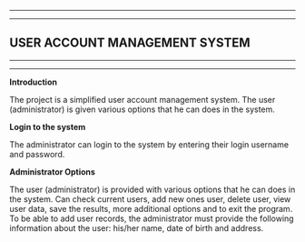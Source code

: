 ***
***
## USER ACCOUNT MANAGEMENT SYSTEM
***
***

**Introduction**

The project is a simplified user account management system. The user (administrator) is given various options that he can
does in the system.


**Login to the system**

The administrator can login to the system by entering their login username and password.


**Administrator Options**

The user (administrator) is provided with various options that he can
does in the system. Can check current users, add new ones user, delete user, view user data, save the results, more additional options and to exit the program. 
To be able to add user records, the administrator must provide the following information about the user:
his/her name, date of birth and address.











